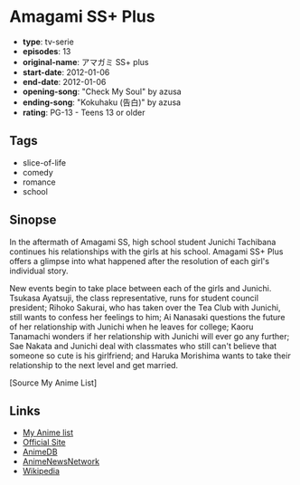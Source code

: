 # Amagami SS+ Plus

-   **type**: tv-serie
-   **episodes**: 13
-   **original-name**: アマガミ SS+ plus
-   **start-date**: 2012-01-06
-   **end-date**: 2012-01-06
-   **opening-song**: "Check My Soul" by azusa
-   **ending-song**: "Kokuhaku (告白)" by azusa
-   **rating**: PG-13 - Teens 13 or older

## Tags

-   slice-of-life
-   comedy
-   romance
-   school

## Sinopse

In the aftermath of Amagami SS, high school student Junichi Tachibana continues his relationships with the girls at his school. Amagami SS+ Plus offers a glimpse into what happened after the resolution of each girl's individual story.

New events begin to take place between each of the girls and Junichi. Tsukasa Ayatsuji, the class representative, runs for student council president; Rihoko Sakurai, who has taken over the Tea Club with Junichi, still wants to confess her feelings to him; Ai Nanasaki questions the future of her relationship with Junichi when he leaves for college; Kaoru Tanamachi wonders if her relationship with Junichi will ever go any further; Sae Nakata and Junichi deal with classmates who still can't believe that someone so cute is his girlfriend; and Haruka Morishima wants to take their relationship to the next level and get married.

[Source My Anime List]

## Links

-   [My Anime list](https://myanimelist.net/anime/11235/Amagami_SS__Plus)
-   [Official Site](http://www.tbs.co.jp/anime/amagami/)
-   [AnimeDB](http://anidb.info/perl-bin/animedb.pl?show=anime&aid=8573)
-   [AnimeNewsNetwork](http://www.animenewsnetwork.com/encyclopedia/anime.php?id=13328)
-   [Wikipedia](http://en.wikipedia.org/wiki/Amagami)
